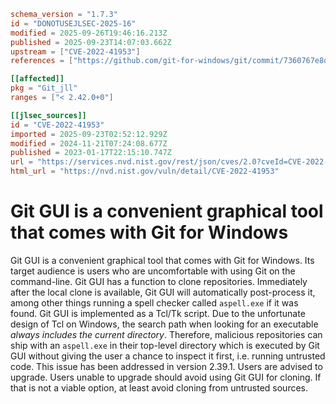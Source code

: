 ```toml
schema_version = "1.7.3"
id = "DONOTUSEJLSEC-2025-16"
modified = 2025-09-26T19:46:16.213Z
published = 2025-09-23T14:07:03.662Z
upstream = ["CVE-2022-41953"]
references = ["https://github.com/git-for-windows/git/commit/7360767e8dfc1895a932324079f7d45d7791d39f", "https://github.com/git-for-windows/git/pull/4219", "https://github.com/git-for-windows/git/security/advisories/GHSA-v4px-mx59-w99c", "https://www.tcl.tk/man/tcl8.6/TclCmd/exec.html#M23", "https://github.com/git-for-windows/git/commit/7360767e8dfc1895a932324079f7d45d7791d39f", "https://github.com/git-for-windows/git/pull/4219", "https://github.com/git-for-windows/git/security/advisories/GHSA-v4px-mx59-w99c", "https://www.tcl.tk/man/tcl8.6/TclCmd/exec.html#M23"]

[[affected]]
pkg = "Git_jll"
ranges = ["< 2.42.0+0"]

[[jlsec_sources]]
id = "CVE-2022-41953"
imported = 2025-09-23T02:52:12.929Z
modified = 2024-11-21T07:24:08.677Z
published = 2023-01-17T22:15:10.747Z
url = "https://services.nvd.nist.gov/rest/json/cves/2.0?cveId=CVE-2022-41953"
html_url = "https://nvd.nist.gov/vuln/detail/CVE-2022-41953"
```

# Git GUI is a convenient graphical tool that comes with Git for Windows

Git GUI is a convenient graphical tool that comes with Git for Windows. Its target audience is users who are uncomfortable with using Git on the command-line. Git GUI has a function to clone repositories. Immediately after the local clone is available, Git GUI will automatically post-process it, among other things running a spell checker called `aspell.exe` if it was found. Git GUI is implemented as a Tcl/Tk script. Due to the unfortunate design of Tcl on Windows, the search path when looking for an executable *always includes the current directory*. Therefore, malicious repositories can ship with an `aspell.exe` in their top-level directory which is executed by Git GUI without giving the user a chance to inspect it first, i.e. running untrusted code. This issue has been addressed in version 2.39.1. Users are advised to upgrade. Users unable to upgrade should avoid using Git GUI for cloning. If that is not a viable option, at least avoid cloning from untrusted sources.

